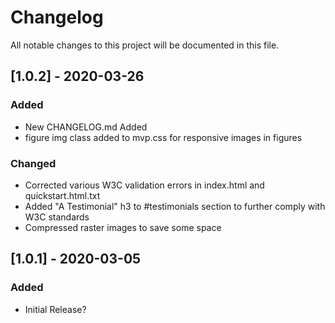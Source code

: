 # Changelog
All notable changes to this project will be documented in this file.



## [1.0.2] - 2020-03-26
### Added
- New CHANGELOG.md Added
- figure img class added to mvp.css for responsive images in figures


### Changed
- Corrected various W3C validation errors in index.html and quickstart.html.txt
- Added "A Testimonial" h3 to #testimonials section to further comply with W3C standards
- Compressed raster images to save some space


## [1.0.1] - 2020-03-05
### Added
- Initial Release?